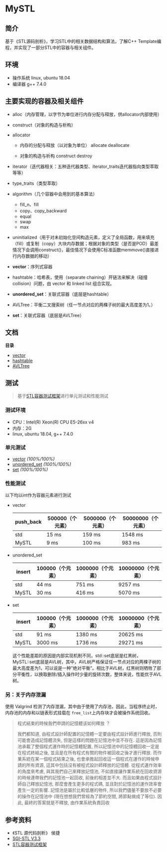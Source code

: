 MySTL
=====
## 简介
基于《STL源码剖析》，学习STL中的相关数据结构和算法，了解C++ Template编程，并实现了一部分STL中的容器与相关组件。

## 环境

* 操作系统 linux, ubuntu 18.04
* 编译器 g++ 7.4.0

## 主要实现的容器及相关组件

- alloc（内存管理，以字节为单位进行内存分配与释放，供allocator内部使用）

- construct（对象的构造与析构）

- allocator

  - 内存的分配与释放（以对象为单位） allocate deallocate

  - 对象的构造与析构 construct destroy

- iterator（迭代器相关：五种迭代器类型、iterator_traits迭代器指向类型萃取等等）

- type_traits（类型萃取）

- algorithm（几个容器中会用到的基本算法）

  - fill_n、fill
  - copy、copy_backward
  - equal
  - swap
  - max

- uninitialized（用于对未初始化空间构造元素，定义了全局函数，用来填充（fill）或复制（copy）大块内存数据；根据对象的类型（是否是POD）最差情况下会调用construct()，最佳情况下会使用C标准函数memmove()直接进行内存数据的移动）

- **vector**：序列式容器

- hashtable：哈希表，使用（separate chaining）开链法来解决（碰撞 collision）问题，由 vector 和 linked list 组合实现。

- **unordered_set**：关联式容器（底层是hashtable）

- AVLTree：平衡二叉搜索树（任一节点对应的两棵子树的最大高度差为1。）

- **set**：关联式容器（底层是AVLTree）

## 文档
**目录**

- [vector](https://github.com/sly461/MySTL/blob/main/container_test/vector/vector.md)
- [hashtable](https://github.com/sly461/MySTL/blob/main/container_test/HashTable/HashTable.md)
- [AVLTree](https://github.com/sly461/MySTL/blob/main/container_test/AVLTree/AVLTree.md)

## 测试

> 基于[STL容器测试框架](https://github.com/Alinshans/MyTinySTL/tree/master/Test)进行单元测试和性能测试

### 测试环境

- CPU：Intel(R) Xeon(R) CPU E5-26xx v4
- 内存：2G
- linux, ubuntu 18.04, g++ 7.4.0

### 单元测试

- [vector](https://github.com/sly461/MySTL/blob/main/container_test/vector/test_vector.cpp) *(100%/100%)*
- [unordered_set](https://github.com/sly461/MySTL/blob/main/container_test/HashTable/test_unordered_set.cpp) *(100%/100%)*
- [set](https://github.com/sly461/MySTL/blob/main/container_test/AVLTree/test_set.cpp) *(100%/100%)*

### 性能测试

以下均以int作为容器元素进行测试

- vector

  | push_back | 500000（个元素） | 5000000（个元素） | 50000000（个元素） |
  | --------- | ---------------- | ----------------- | ------------------ |
  | std       | 15 ms            | 159 ms            | 1548 ms            |
  | MySTL     | 9 ms             | 100 ms            | 983 ms             |

- unordered_set

  | insert | 100000（个元素） | 1000000（个元素） | 10000000（个元素） |
  | ------ | ---------------- | ----------------- | ------------------ |
  | std    | 44 ms            | 751 ms            | 9257 ms            |
  | MySTL  | 30 ms            | 416 ms            | 5070 ms            |

- set

  | insert | 100000（个元素） | 1000000（个元素） | 10000000（个元素） |
  | ------ | ---------------- | ----------------- | ------------------ |
  | std    | 91 ms            | 1380 ms           | 20625 ms           |
  | MySTL  | 3000 ms          | 1736 ms           | 29271 ms           |

  这个性能差距的原因是内部实现机制不同，std::set底层是红黑树，MySTL::set底层是AVL树，其中，AVL树严格保证任一节点对应的两棵子树的最大高度差为1，可以说是一种”绝对平衡“。相比于AVL树，红黑树则牺牲了部分平衡性，以换取删除/插入操作时少量的旋转次数，整体来说，性能优于AVL树。

### 另：关于内存泄漏

使用 Valgrind 检测了内存泄漏，其中由于使用了内存池，因此，当程序终止时，内存池的内存和以链表形式挂载在 `free_list`上内存块才会被操作系统回收。

> 程式結束的時候我們申請的記憶體该如何釋放 ？
>
> 我們都知道, 由程式設計師配置的記憶體一定要由程式設計師進行釋放, 否則可能會造成記憶體流失, 但是這樣的問題在記憶池中並不存在. 這是因為記憶池承載了整個程式運作時的記憶體配置, 所以記憶池中的記憶體回收一定是在程式終結之後, 並且是在所有程式有關的物件被回收之後才進行釋放. 而作業系統在某一個程式結束之後, 也會承擔起回收這一個程式在運作的時候申請的所有資源, 這其中包括沒有被程式設計師釋放的記憶體. 從程式運作效率的角度來考慮, 與其我們自己來釋放記憶池, 不如直接讓作業系統在回收資源的時候連帶我們的記憶池一起回收, 前後的相差並不大. 而且如果由程式設計師自己釋放記憶池, 那麼會產生更多的程式碼, 並且對於記憶池的運作效率會產生一定的影響. 記憶池是屬於比較低層的物件, 所以我們儘量不要放不必要的操作在記憶池中 (現在想想我們曾經為了節約空間, 將節點做成了等位). 因此, 最終的答案就是不釋放, 由作業系統負責回收

## 参考资料

- 《STL 源代码剖析》 侯捷
- [SGI-STL V3.3](https://github.com/steveLauwh/SGI-STL)
- [STL容器测试框架](https://github.com/Alinshans/MyTinySTL/tree/master/Test)